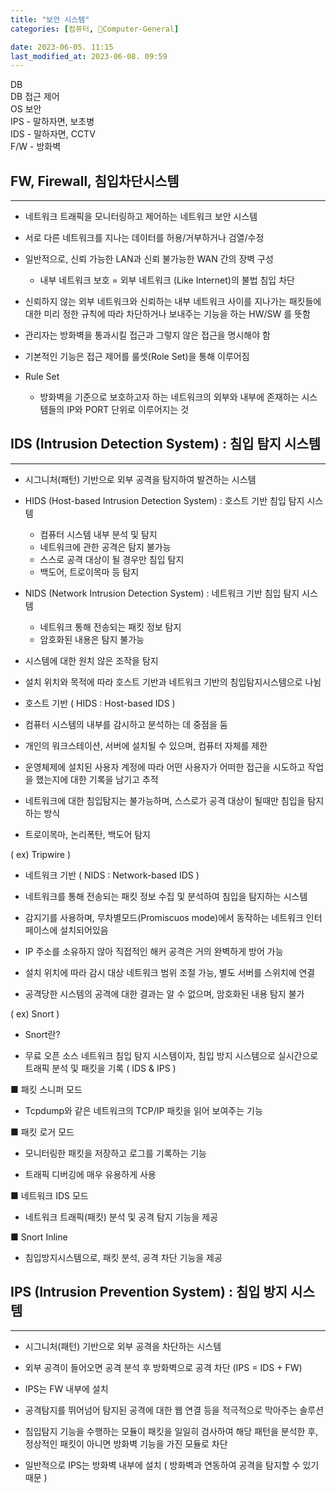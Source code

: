 ```yaml
---
title: "보안 시스템"
categories: [컴퓨터, 🌚Computer-General]

date: 2023-06-05. 11:15
last_modified_at: 2023-06-08. 09:59
---
```


DB  
DB 접근 제어  
OS 보안  
IPS - 말하자면, 보초병  
IDS - 말하자면, CCTV  
F/W - 방화벽  

## FW, Firewall, 침입차단시스템

---

- 네트워크 트래픽을 모니터링하고 제어하는 네트워크 보안 시스템
- 서로 다른 네트워크를 지나는 데이터를 허용/거부하거나 검열/수정

- 일반적으로, 신뢰 가능한 LAN과 신뢰 불가능한 WAN 간의 장벽 구성
  - 내부 네트워크 보호 = 외부 네트워크 (Like Internet)의 불법 침입 차단

- 신뢰하지 않는 외부 네트워크와 신뢰하는 내부 네트워크 사이를 지나가는 패킷들에 대한 미리 정한 규칙에 따라 차단하거나 보내주는 기능을 하는 HW/SW 를 뜻함
- 관리자는 방화벽을 통과시킬 접근과 그렇지 않은 접근을 명시해야 함
- 기본적인 기능은 접근 제어를 룰셋(Role Set)을 통해 이루어짐

- Rule Set
  - 방화벽을 기준으로 보호하고자 하는 네트워크의 외부와 내부에 존재하는 시스템들의 IP와 PORT 단위로 이루어지는 것

## IDS (Intrusion Detection System) : 침입 탐지 시스템

---

- 시그니처(패턴) 기반으로 외부 공격을 탐지하여 발견하는 시스템

- HIDS (Host-based Intrusion Detection System) : 호스트 기반 침입 탐지 시스템
  - 컴퓨터 시스템 내부 분석 및 탐지
  - 네트워크에 관한 공격은 탐지 불가능
  - 스스로 공격 대상이 될 경우만 침입 탐지
  - 백도어, 트로이목마 등 탐지

- NIDS (Network Intrusion Detection System) : 네트워크 기반 침입 탐지 시스템
  - 네트워크 통해 전송되는 패킷 정보 탐지
  - 암호화된 내용은 탐지 불가능

- 시스템에 대한 원치 않은 조작을 탐지

- 설치 위치와 목적에 따라 호스트 기반과 네트워크 기반의 침입탐지시스템으로 나뉨

- 호스트 기반 ( HIDS : Host-based IDS )

- 컴퓨터 시스템의 내부를 감시하고 분석하는 데 중점을 둠

- 개인의 워크스테이션, 서버에 설치될 수 있으며, 컴퓨터 자체를 제한

- 운영체제에 설치된 사용자 계정에 따라 어떤 사용자가 어떠한 접근을 시도하고 작업을 했는지에 대한 기록을 남기고 추적

- 네트워크에 대한 침입탐지는 불가능하며, 스스로가 공격 대상이 될때만 침입을 탐지하는 방식

- 트로이목마, 논리폭탄, 백도어 탐지

( ex) Tripwire )

- 네트워크 기반 ( NIDS : Network-based IDS )

- 네트워크를 통해 전송되는 패킷 정보 수집 및 분석하여 침입을 탐지하는 시스템

- 감지기를 사용하며, 무차별모드(Promiscuos mode)에서 동작하는 네트워크 인터페이스에 설치되어있음

- IP 주소를 소유하지 않아 직접적인 해커 공격은 거의 완벽하게 방어 가능

- 설치 위치에 따라 감시 대상 네트워크 범위 조절 가능, 별도 서버를 스위치에 연결

- 공격당한 시스템의 공격에 대한 결과는 알 수 없으며, 암호화된 내용 탐지 불가

( ex) Snort )

- Snort란?

- 무료 오픈 소스 네트워크 침입 탐지 시스템이자, 침입 방지 시스템으로 실시간으로 트래픽 분석 및 패킷을 기록 (  IDS & IPS )

■ 패킷 스니퍼 모드

- Tcpdump와 같은 네트워크의 TCP/IP 패킷을 읽어 보여주는 기능

■ 패킷 로거 모드

- 모니터링한 패킷을 저장하고 로그를 기록하는 기능

- 트래픽 디버깅에 매우 유용하게 사용

■ 네트워크 IDS 모드

- 네트워크 트래픽(패킷) 분석 및 공격 탐지 기능을 제공

■ Snort Inline

- 침입방지시스템으로, 패킷 분석, 공격 차단 기능을 제공

## IPS (Intrusion Prevention System) : 침입 방지 시스템

---

- 시그니처(패턴) 기반으로 외부 공격을 차단하는 시스템
- 외부 공격이 들어오면 공격 분석 후 방화벽으로 공격 차단 (IPS = IDS + FW)
- IPS는 FW 내부에 설치

- 공격탐지를 뛰어넘어 탐지된 공격에 대한 웹 연결 등을 적극적으로 막아주는 솔루션

- 침입탐지 기능을 수행하는 모듈이 패킷을 일일히 검사하여 해당 패턴을 분석한 후, 정상적인 패킷이 아니면 방화벽 기능을 가진 모듈로 차단

- 일반적으로 IPS는 방화벽 내부에 설치 ( 방화벽과 연동하여 공격을 탐지할 수 있기 때문 )
